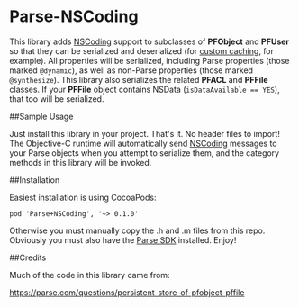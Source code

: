 Parse-NSCoding
==============

This library adds [NSCoding] support to subclasses of **PFObject** and **PFUser** so that they can be serialized and deserialized (for [custom caching], for example). All properties will be serialized, including Parse properties (those marked ```@dynamic```), as well as non-Parse properties (those marked ```@synthesize```). This library also serializes the related **PFACL** and **PFFile** classes. If your **PFFile** object contains NSData (```isDataAvailable == YES```), that too will be serialized.

##Sample Usage

Just install this library in your project. That's it. No header files to import! The Objective-C runtime will automatically send [NSCoding] messages to your Parse objects when you attempt to serialize them, and the category methods in this library will be invoked.

##Installation

Easiest installation is using CocoaPods:

```pod 'Parse+NSCoding', '~> 0.1.0'```

Otherwise you must manually copy the .h and .m files from this repo. Obviously you must also have the [Parse SDK] installed. Enjoy!

##Credits

Much of the code in this library came from:

https://parse.com/questions/persistent-store-of-pfobject-pffile

[NSCoding]:https://developer.apple.com/library/mac/documentation/Cocoa/Reference/Foundation/Protocols/NSCoding_Protocol/Reference/Reference.html
[custom caching]:https://github.com/martinrybak/PFCloud-Cache
[Parse SDK]:https://parse.com/downloads/ios/parse-library/latest
